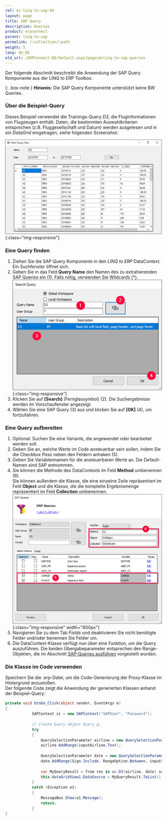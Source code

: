 ```yaml
---
ref: ec-linq-to-sap-05
layout: page
title: SAP Query
description: Queries
product: erpconnect
parent: linq-to-sap
permalink: /:collection/:path
weight: 5
lang: de_DE
old_url: /ERPConnect-DE/default.aspx?pageid=linq-to-sap-queries
---
```


Der folgende Abschnitt beschreibt die Anwendung der SAP Query Komponente aus der LINQ to ERP Toolbox.

{: .box-note }
**Hinweis:** Die SAP Query Komponente unterstützt keine BW Queries.

### Über die Beispiel-Query

Dieses Beispiel verwendet die Trainings-Query *D3*, die Fluginformationen von Flugzeugen enthält.
Daten, die bestimmten Auswahlkriterien entsprechen (z.B. Fluggesellschaft und Datum) werden ausgelesen und in ein *DataGrid* eingetragen, siehe folgenden Screenshot:

![SAP-Query-Execution](/img/content/SAP-Query-Execution.png){:class="img-responsive"}

### Eine Query finden

1. Ziehen Sie die SAP Query Komponente in den *LINQ to ERP* DataContext. Ein Suchfenster öffnet sich.
2. Geben Sie in das Feld **Query Name** den Namen des zu extrahierenden SAP Queries ein (1). Falls nötig, verwenden Sie Wildcards (*).
![LINQToERP-Queries_003](/img/content/LINQToERP-Queries_003.png){:class="img-responsive"}
3. Klicken Sie auf **[Search]** (Fernglassymbol) (2). Die Suchergebnisse werden im Vorschaufenster angezeigt.
4. Wählen Sie eine SAP Query (3) aus und klicken Sie auf **[OK]** (4), um fortzufahren.

### Eine Query aufbereiten

1. Optional: Suchen Sie eine Variante, die angewendet oder bearbeitet werden soll.
2. Geben Sie an, welche Werte im Code ansteuerbar sein sollen, indem Sie die Checkbox *Pass* neben den Feldern anhaken (5).
3. Geben Sie Variablennamen für die ansteuerbaren Werte an. Die Default-Namen sind SAP entnommen.
4. Sie können die Methode des DataContexts im Feld **Method** umbenennen (6). <br>
Sie können außerdem die Klasse, die eine einzelne Zeile repräsentiert im Feld **Object** und die Klasse, die die komplette Ergebnismenge repräsentiert im Feld **Collection** umbenennen.<br>
![LINQToERP-Queries_004](/img/content/LINQToERP-Queries_004.png){:class="img-responsive" width="600px"}
5. Navigieren Sie zu dem Tab *Fields* und deaktivieren Sie nicht benötigte Felder und/oder benennen Sie Felder um.
6. Die DataContext-Klasse verfügt nun über eine Funktion, um die Query auszuführen. 
Die beiden Übergabeparameter entsprechen den Range-Objekten, die im Abschnitt [SAP-Queries ausführen](../sap-queries/beispiel-fuer-das-aufrufen-einer-query) vorgestellt wurden. 

### Die Klasse im Code verwenden
Speichern Sie die .erp-Datei, um die Code-Generierung der Proxy-Klasse im Hintergrund anzustoßen.<br>
Der folgende Code zeigt die Anwendung der generierten Klassen anhand der Beispiel-Query:
```csharp
private void btnGo_Click(object sender, EventArgs e) 
{ 
            SAPContext sc = new SAPContext("SAPUser", "Password");
            
            // Create Query object Query q; 
            try
            {
                QuerySelectionParameter airline = new QuerySelectionParameter();
                airline.AddRange(inputAirline.Text);
				
				QuerySelectionParameter date = new QuerySelectionParameter();
                date.AddRange(Sign.Include, RangeOption.Between, inputStartDate.Text, inputEndDate.Text);

                var MyQueryResult = from res in sc.D3(airline, date) select res;
                this.dataGridView1.DataSource = MyQueryResult.ToList();
            }
            catch (Exception e1)
            {
                MessageBox.Show(e1.Message);
                return;
            }
}
```
